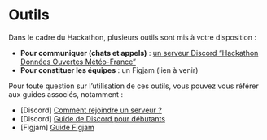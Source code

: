 # Outils

Dans le cadre du Hackathon, plusieurs outils sont mis à votre disposition :

* **Pour communiquer (chats et appels)** : [un serveur Discord “Hackathon Données Ouvertes Météo-France”](https://discord.gg/znxPT2S9dq)
* **Pour constituer les équipes** : un Figjam (lien à venir)

Pour toute question sur l’utilisation de ces outils, vous pouvez vous référer aux guides associés, notamment :

* \[Discord] [Comment rejoindre un serveur ?](https://support.discord.com/hc/fr/articles/360034842871-Comment-rejoindre-un-serveur)
* \[Discord] [Guide de Discord pour débutants](https://support.discord.com/hc/fr/articles/360045138571-Guide-de-Discord-pour-d%C3%A9butants#h\_d33e3809-909b-4720-899d-db26c17bafa9)
* \[Figjam] [Guide Figjam](https://help.figma.com/hc/fr/articles/1500004362321-Guide-FigJam)
